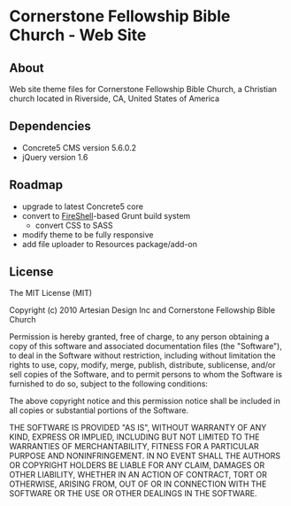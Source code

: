 # Cornerstone Fellowship Bible Church - Web Site

## About
Web site theme files for Cornerstone Fellowship Bible Church, a Christian church located in Riverside, CA, United States of America

## Dependencies
- Concrete5 CMS version 5.6.0.2
- jQuery version 1.6

## Roadmap
- upgrade to latest Concrete5 core
- convert to [FireShell](http://getfireshell.com)-based Grunt build system
	- convert CSS to SASS
- modify theme to be fully responsive
- add file uploader to Resources package/add-on

## License
The MIT License (MIT)

Copyright (c) 2010 Artesian Design Inc and Cornerstone Fellowship Bible Church

Permission is hereby granted, free of charge, to any person obtaining a copy
of this software and associated documentation files (the "Software"), to deal
in the Software without restriction, including without limitation the rights
to use, copy, modify, merge, publish, distribute, sublicense, and/or sell
copies of the Software, and to permit persons to whom the Software is
furnished to do so, subject to the following conditions:

The above copyright notice and this permission notice shall be included in
all copies or substantial portions of the Software.

THE SOFTWARE IS PROVIDED "AS IS", WITHOUT WARRANTY OF ANY KIND, EXPRESS OR
IMPLIED, INCLUDING BUT NOT LIMITED TO THE WARRANTIES OF MERCHANTABILITY,
FITNESS FOR A PARTICULAR PURPOSE AND NONINFRINGEMENT. IN NO EVENT SHALL THE
AUTHORS OR COPYRIGHT HOLDERS BE LIABLE FOR ANY CLAIM, DAMAGES OR OTHER
LIABILITY, WHETHER IN AN ACTION OF CONTRACT, TORT OR OTHERWISE, ARISING FROM,
OUT OF OR IN CONNECTION WITH THE SOFTWARE OR THE USE OR OTHER DEALINGS IN
THE SOFTWARE.